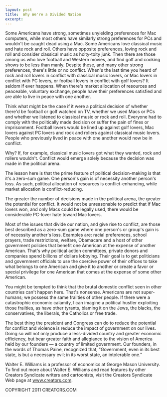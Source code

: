 ```yaml
---
layout: post
title:  Why We're a Divided Nation
excerpt:
---
```


Some Americans have strong, sometimes unyielding preferences for Mac computers, while most others have similarly strong preferences for PCs and wouldn't be caught dead using a Mac. Some Americans love classical music and hate rock and roll. Others have opposite preferences, loving rock and roll and consider classical music as hoity-toity junk. Then there are those among us who love football and Western movies, and find golf and cooking shows to be less than manly. Despite these, and many other strong preferences, there's little or no conflict. When's the last time you heard of rock and roll lovers in conflict with classical music lovers, or Mac lovers in conflict with PC lovers, or football lovers in conflict with golf lovers? It seldom if ever happens. When there's market allocation of resources and peaceable, voluntary exchange, people have their preferences satisfied and are able to live in peace with one another.

Think what might be the case if it were a political decision of whether there'd be football or golf watched on TV, whether we used Macs or PCs and whether we listened to classical music or rock and roll. Everyone had to comply with the politically made decision or suffer the pain of fines or imprisonment. Football lovers would be lined up against golf lovers, Mac lovers against PC lovers and rock and rollers against classical music lovers. People who previously lived in peace with one another would now be in conflict.

Why? If, for example, classical music lovers got what they wanted, rock and rollers wouldn't. Conflict would emerge solely because the decision was made in the political arena.

The lesson here is that the prime feature of political decision-making is that it's a zero-sum game. One person's gain is of necessity another person's loss. As such, political allocation of resources is conflict-enhancing, while market allocation is conflict-reducing.

 The greater the number of decisions made in the political arena, the greater the potential for conflict. It would not be unreasonable to predict that if Mac lovers won, and only Macs could be legally used, there would be considerable PC-lover hate toward Mac lovers.

Most of the issues that divide our nation, and give rise to conflict, are those best described as a zero-sum game where one person's or group's gain is of necessity another's loss. Examples are: racial preferences, school prayers, trade restrictions, welfare, Obamacare and a host of other government policies that benefit one American at the expense of another American. That's why political action committees, private donors and companies spend billions of dollars lobbying. Their goal is to get politicians and government officials to use the coercive power of their offices to take what belongs to one American and give it to another or create a favor or special privilege for one American that comes at the expense of some other American.

You might be tempted to think that the brutal domestic conflict seen in other countries can't happen here. That's nonsense. Americans are not super-humans; we possess the same frailties of other people. If there were a catastrophic economic calamity, I can imagine a political hustler exploiting those frailties, as have other tyrants, blaming it on the Jews, the blacks, the conservatives, the liberals, the Catholics or free trade.

The best thing the president and Congress can do to reduce the potential for conflict and violence is reduce the impact of government on our lives. Doing so will not only produce a less-divided country and greater economic efficiency, but bear greater faith and allegiance to the vision of America held by our founders — a country of limited government. Our founders, in the words of Thomas Paine, recognized that, "Government, even in its best state, is but a necessary evil; in its worst state, an intolerable one."

Walter E. Williams is a professor of economics at George Mason University. To find out more about Walter E. Williams and read features by other Creators Syndicate writers and cartoonists, visit the Creators Syndicate Web page at www.creators.com.

COPYRIGHT 2011 CREATORS.COM
